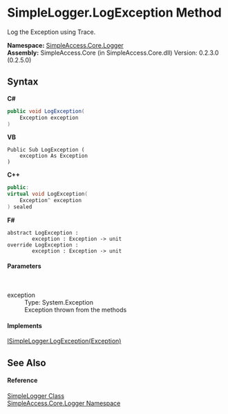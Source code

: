 # SimpleLogger.LogException Method 
 

Log the Exception using Trace.

**Namespace:**&nbsp;<a href="87b68a76-c6c2-1ca8-acf7-c56ca0fee23f">SimpleAccess.Core.Logger</a><br />**Assembly:**&nbsp;SimpleAccess.Core (in SimpleAccess.Core.dll) Version: 0.2.3.0 (0.2.5.0)

## Syntax

**C#**<br />
``` C#
public void LogException(
	Exception exception
)
```

**VB**<br />
``` VB
Public Sub LogException ( 
	exception As Exception
)
```

**C++**<br />
``` C++
public:
virtual void LogException(
	Exception^ exception
) sealed
```

**F#**<br />
``` F#
abstract LogException : 
        exception : Exception -> unit 
override LogException : 
        exception : Exception -> unit 
```


#### Parameters
&nbsp;<dl><dt>exception</dt><dd>Type: System.Exception<br />Exception thrown from the methods</dd></dl>

#### Implements
<a href="b68a9a30-83c6-8fe7-eb93-ed396d05c932">ISimpleLogger.LogException(Exception)</a><br />

## See Also


#### Reference
<a href="39ba9cdd-9f8e-d789-e6d8-5bd091bedfeb">SimpleLogger Class</a><br /><a href="87b68a76-c6c2-1ca8-acf7-c56ca0fee23f">SimpleAccess.Core.Logger Namespace</a><br />